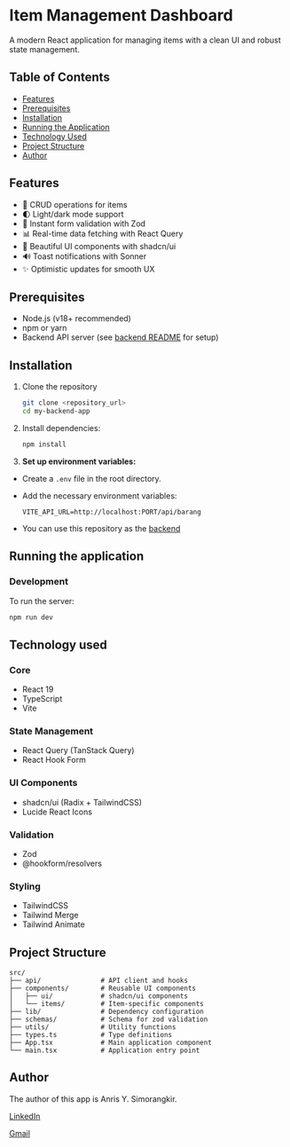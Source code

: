 # Item Management Dashboard

A modern React application for managing items with a clean UI and robust state management.

## Table of Contents

- [Features](#features)
- [Prerequisites](#prerequisites)
- [Installation](#installation)
- [Running the Application](#running-the-application)
- [Technology Used](#technology-used)
- [Project Structure](#project-structure)
- [Author](#author)

## Features

- 📝 CRUD operations for items
- 🌓 Light/dark mode support
- 🚀 Instant form validation with Zod
- 📊 Real-time data fetching with React Query
- 💅 Beautiful UI components with shadcn/ui
- 🔊 Toast notifications with Sonner
- ✨ Optimistic updates for smooth UX

## Prerequisites

- Node.js (v18+ recommended)
- npm or yarn
- Backend API server (see [backend README](#) for setup)

## Installation

1. Clone the repository
   ```bash
   git clone <repository_url>
   cd my-backend-app
   ```
2. Install dependencies:

   ```bash
   npm install
   ```

3. **Set up environment variables:**

- Create a `.env` file in the root directory.
- Add the necessary environment variables:

  ```
  VITE_API_URL=http://localhost:PORT/api/barang
  ```

- You can use this repository as the [backend](https://github.com/anrisys/test-case-2_API-backend.git)

## Running the application

### Development

To run the server:

```bash
npm run dev
```

## Technology used

### Core

- React 19
- TypeScript
- Vite

### State Management

- React Query (TanStack Query)
- React Hook Form

### UI Components

- shadcn/ui (Radix + TailwindCSS)
- Lucide React Icons

### Validation

- Zod
- @hookform/resolvers

### Styling

- TailwindCSS
- Tailwind Merge
- Tailwind Animate

## Project Structure

```
src/
├── api/               # API client and hooks
├── components/        # Reusable UI components
│   ├── ui/            # shadcn/ui components
│   └── items/         # Item-specific components
├── lib/               # Dependency configuration
├── schemas/           # Schema for zod validation
├── utils/             # Utility functions
├── types.ts           # Type definitions
├── App.tsx            # Main application component
└── main.tsx           # Application entry point
```

## Author

The author of this app is Anris Y. Simorangkir.

[LinkedIn](https://www.linkedin.com/in/anris-y-simorangkir/)

[Gmail](mailto:anris.y.simorangkir@gmail.com)

